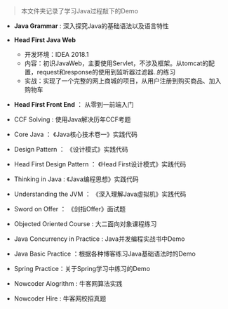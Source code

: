 > 本文件夹记录了学习Java过程敲下的Demo

- **Java Grammar** : 深入探究Java的基础语法以及语言特性
- **Head First Java Web**
	- 开发环境：IDEA  2018.1
	- 内容：初识JavaWeb，主要使用Servlet，不涉及框架。从tomcat的配置，request和response的使用到监听器过滤器..的练习
	- 实战：实现了一个完整的网上商城的项目，从用户注册到购买商品、加入购物车
- **Head First Front End** ： 从零到一前端入门
- CCF Solving : 使用Java解决历年CCF考题
- Core Java ： 《Java核心技术卷一》实践代码
- Design Pattern ： 《设计模式》实践代码
- Head First Design Pattern ： 《Head First设计模式》实践代码
- Thinking in Java : 《Java编程思想》实践代码
- Understanding the JVM ： 《深入理解Java虚拟机》实践代码
- Sword on Offer ： 《剑指Offer》面试题
- Objected Oriented Course : 大二面向对象课程练习
- Java Concurrency in Practice : Java并发编程实战书中Demo

- Java Basic Practice ：根据各种博客练习Java基础语法时的Demo
- Spring Practice：关于Spring学习中练习的Demo

- Nowcoder Alogrithm : 牛客网算法实践
- Nowcoder Hire : 牛客网校招真题


